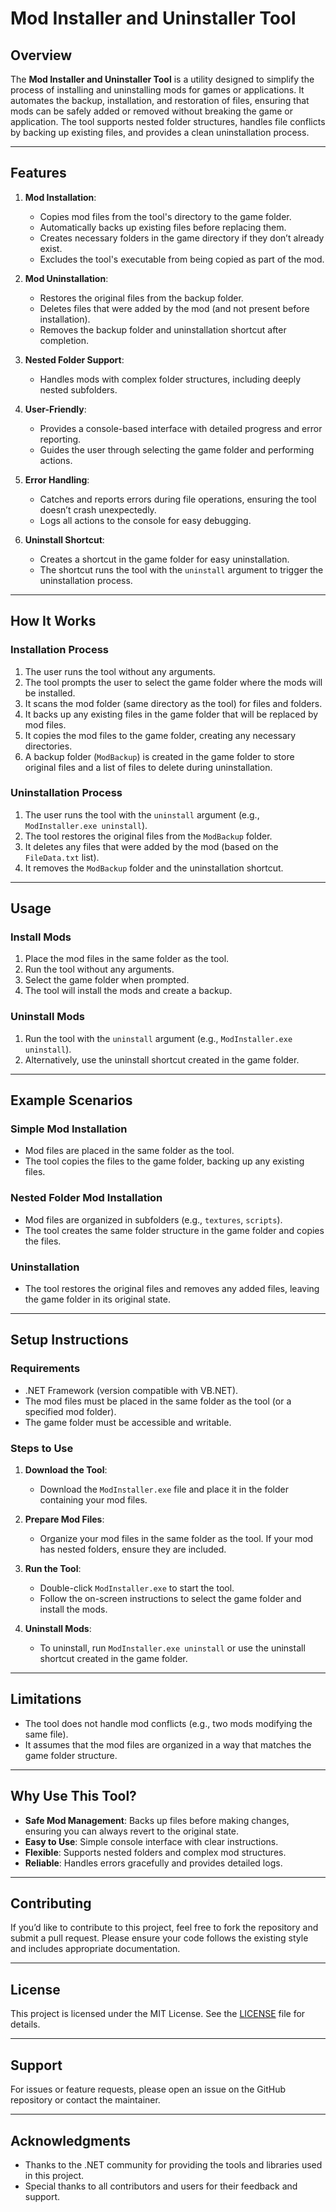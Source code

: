 # Mod Installer and Uninstaller Tool

## Overview
The **Mod Installer and Uninstaller Tool** is a utility designed to simplify the process of installing and uninstalling mods for games or applications. It automates the backup, installation, and restoration of files, ensuring that mods can be safely added or removed without breaking the game or application. The tool supports nested folder structures, handles file conflicts by backing up existing files, and provides a clean uninstallation process.

---

## Features
1. **Mod Installation**:
   - Copies mod files from the tool's directory to the game folder.
   - Automatically backs up existing files before replacing them.
   - Creates necessary folders in the game directory if they don’t already exist.
   - Excludes the tool's executable from being copied as part of the mod.

2. **Mod Uninstallation**:
   - Restores the original files from the backup folder.
   - Deletes files that were added by the mod (and not present before installation).
   - Removes the backup folder and uninstallation shortcut after completion.

3. **Nested Folder Support**:
   - Handles mods with complex folder structures, including deeply nested subfolders.

4. **User-Friendly**:
   - Provides a console-based interface with detailed progress and error reporting.
   - Guides the user through selecting the game folder and performing actions.

5. **Error Handling**:
   - Catches and reports errors during file operations, ensuring the tool doesn’t crash unexpectedly.
   - Logs all actions to the console for easy debugging.

6. **Uninstall Shortcut**:
   - Creates a shortcut in the game folder for easy uninstallation.
   - The shortcut runs the tool with the `uninstall` argument to trigger the uninstallation process.

---

## How It Works
### Installation Process
1. The user runs the tool without any arguments.
2. The tool prompts the user to select the game folder where the mods will be installed.
3. It scans the mod folder (same directory as the tool) for files and folders.
4. It backs up any existing files in the game folder that will be replaced by mod files.
5. It copies the mod files to the game folder, creating any necessary directories.
6. A backup folder (`ModBackup`) is created in the game folder to store original files and a list of files to delete during uninstallation.

### Uninstallation Process
1. The user runs the tool with the `uninstall` argument (e.g., `ModInstaller.exe uninstall`).
2. The tool restores the original files from the `ModBackup` folder.
3. It deletes any files that were added by the mod (based on the `FileData.txt` list).
4. It removes the `ModBackup` folder and the uninstallation shortcut.

---

## Usage
### Install Mods
1. Place the mod files in the same folder as the tool.
2. Run the tool without any arguments.
3. Select the game folder when prompted.
4. The tool will install the mods and create a backup.

### Uninstall Mods
1. Run the tool with the `uninstall` argument (e.g., `ModInstaller.exe uninstall`).
2. Alternatively, use the uninstall shortcut created in the game folder.

---

## Example Scenarios
### Simple Mod Installation
- Mod files are placed in the same folder as the tool.
- The tool copies the files to the game folder, backing up any existing files.

### Nested Folder Mod Installation
- Mod files are organized in subfolders (e.g., `textures`, `scripts`).
- The tool creates the same folder structure in the game folder and copies the files.

### Uninstallation
- The tool restores the original files and removes any added files, leaving the game folder in its original state.

---

## Setup Instructions
### Requirements
- .NET Framework (version compatible with VB.NET).
- The mod files must be placed in the same folder as the tool (or a specified mod folder).
- The game folder must be accessible and writable.

### Steps to Use
1. **Download the Tool**:
   - Download the `ModInstaller.exe` file and place it in the folder containing your mod files.

2. **Prepare Mod Files**:
   - Organize your mod files in the same folder as the tool. If your mod has nested folders, ensure they are included.

3. **Run the Tool**:
   - Double-click `ModInstaller.exe` to start the tool.
   - Follow the on-screen instructions to select the game folder and install the mods.

4. **Uninstall Mods**:
   - To uninstall, run `ModInstaller.exe uninstall` or use the uninstall shortcut created in the game folder.

---

## Limitations
- The tool does not handle mod conflicts (e.g., two mods modifying the same file).
- It assumes that the mod files are organized in a way that matches the game folder structure.

---

## Why Use This Tool?
- **Safe Mod Management**: Backs up files before making changes, ensuring you can always revert to the original state.
- **Easy to Use**: Simple console interface with clear instructions.
- **Flexible**: Supports nested folders and complex mod structures.
- **Reliable**: Handles errors gracefully and provides detailed logs.

---

## Contributing
If you’d like to contribute to this project, feel free to fork the repository and submit a pull request. Please ensure your code follows the existing style and includes appropriate documentation.

---

## License
This project is licensed under the MIT License. See the [LICENSE](LICENSE) file for details.

---

## Support
For issues or feature requests, please open an issue on the GitHub repository or contact the maintainer.

---

## Acknowledgments
- Thanks to the .NET community for providing the tools and libraries used in this project.
- Special thanks to all contributors and users for their feedback and support.
